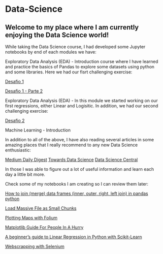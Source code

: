 # Data-Science

## Welcome to my place where I am currently enjoying the Data Science world!

While taking the Data Science course, I had developed some Jupyter notebooks by end of each modules we have:

Exploratory Data Analysis (EDA) - Introduction course where I have learned and practice the basics of Pandas to explore some datasets using python and some libraries. Here we had our fisrt challenging exercise:

<a href="https://nbviewer.jupyter.org/github/rpbenatti/Data-Science/blob/master/Desafio1.ipynb">Desafio 1</a>

<a href="https://nbviewer.jupyter.org/github/rpbenatti/Data-Science/blob/master/desafio1-parte2.ipynb">Desafio 1 - Parte 2</a>

Exploratory Data Analysis (EDA) - In this module we started working on our first regressions, either Linear and Logisitic. In addition, we had our second challenging exercise:

<a href="https://nbviewer.jupyter.org/github/rpbenatti/Data-Science/blob/master/Desafio2-individual-Benatti-v2.ipynb">Desafio 2</a>

Machine Learning - Introduction



In addition to all of the above, I have also reading several articles in some amazing places that I really recommend to any new Data Science enthusiastic:

<a href="https://medium.com/">Medium Daily Digest</a>
<a href="https://towardsdatascience.com/">Towards Data Science</a>
<a href="https://www.datasciencecentral.com/">Data Science Central</a>

In those I was able to figure out a lot of useful information and learn each day a little bit more.

Check some of my notebooks I am creating so I can review them later:

<a href="https://nbviewer.jupyter.org/github/rpbenatti/Data-Science/blob/master/how_to_join_merge_dataframes_in_pandas_python.ipynb">How to join (merge) data frames (inner, outer, right, left join) in pandas python</a>

<a href="https://nbviewer.jupyter.org/github/rpbenatti/Data-Science/blob/master/load_massive_file_as_small_chunks.ipynb">Load Massive File as Small Chunks</a>

<a href="https://nbviewer.jupyter.org/github/rpbenatti/Data-Science/blob/master/plotando_mapas.ipynb">Plotting Maps with Folium</a>

<a href="https://nbviewer.jupyter.org/github/rpbenatti/Data-Science/blob/master/Matplotlib%20Guide%20For%20People%20In%20A%20Hurry.ipynb">Matplotlib Guide For People In A Hurry</a>

<a href="https://nbviewer.jupyter.org/github/rpbenatti/Data-Science/blob/master/linear_regression_in_python_with_scikit_learn.ipynb">A beginner’s guide to Linear Regression in Python with Scikit-Learn</a>

<a href="https://nbviewer.jupyter.org/github/rpbenatti/Data-Science/blob/master/imovelweb.ipynb">Webscrapping with Selenium</a>

